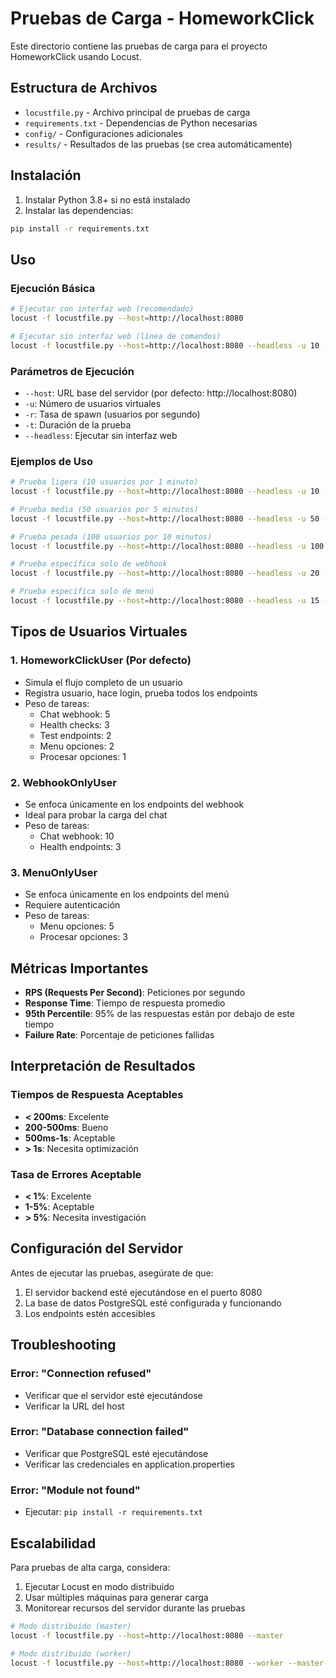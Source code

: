 # Pruebas de Carga - HomeworkClick

Este directorio contiene las pruebas de carga para el proyecto HomeworkClick usando Locust.

## Estructura de Archivos

- `locustfile.py` - Archivo principal de pruebas de carga
- `requirements.txt` - Dependencias de Python necesarias
- `config/` - Configuraciones adicionales
- `results/` - Resultados de las pruebas (se crea automáticamente)

## Instalación

1. Instalar Python 3.8+ si no está instalado
2. Instalar las dependencias:
```bash
pip install -r requirements.txt
```

## Uso

### Ejecución Básica

```bash
# Ejecutar con interfaz web (recomendado)
locust -f locustfile.py --host=http://localhost:8080

# Ejecutar sin interfaz web (línea de comandos)
locust -f locustfile.py --host=http://localhost:8080 --headless -u 10 -r 2 -t 30s
```

### Parámetros de Ejecución

- `--host`: URL base del servidor (por defecto: http://localhost:8080)
- `-u`: Número de usuarios virtuales
- `-r`: Tasa de spawn (usuarios por segundo)
- `-t`: Duración de la prueba
- `--headless`: Ejecutar sin interfaz web

### Ejemplos de Uso

```bash
# Prueba ligera (10 usuarios por 1 minuto)
locust -f locustfile.py --host=http://localhost:8080 --headless -u 10 -r 2 -t 60s

# Prueba media (50 usuarios por 5 minutos)
locust -f locustfile.py --host=http://localhost:8080 --headless -u 50 -r 5 -t 5m

# Prueba pesada (100 usuarios por 10 minutos)
locust -f locustfile.py --host=http://localhost:8080 --headless -u 100 -r 10 -t 10m

# Prueba específica solo de webhook
locust -f locustfile.py --host=http://localhost:8080 --headless -u 20 -r 2 -t 2m --class WebhookOnlyUser

# Prueba específica solo de menú
locust -f locustfile.py --host=http://localhost:8080 --headless -u 15 -r 1 -t 3m --class MenuOnlyUser
```

## Tipos de Usuarios Virtuales

### 1. HomeworkClickUser (Por defecto)
- Simula el flujo completo de un usuario
- Registra usuario, hace login, prueba todos los endpoints
- Peso de tareas:
  - Chat webhook: 5
  - Health checks: 3
  - Test endpoints: 2
  - Menu opciones: 2
  - Procesar opciones: 1

### 2. WebhookOnlyUser
- Se enfoca únicamente en los endpoints del webhook
- Ideal para probar la carga del chat
- Peso de tareas:
  - Chat webhook: 10
  - Health endpoints: 3

### 3. MenuOnlyUser
- Se enfoca únicamente en los endpoints del menú
- Requiere autenticación
- Peso de tareas:
  - Menu opciones: 5
  - Procesar opciones: 3

## Métricas Importantes

- **RPS (Requests Per Second)**: Peticiones por segundo
- **Response Time**: Tiempo de respuesta promedio
- **95th Percentile**: 95% de las respuestas están por debajo de este tiempo
- **Failure Rate**: Porcentaje de peticiones fallidas

## Interpretación de Resultados

### Tiempos de Respuesta Aceptables
- **< 200ms**: Excelente
- **200-500ms**: Bueno
- **500ms-1s**: Aceptable
- **> 1s**: Necesita optimización

### Tasa de Errores Aceptable
- **< 1%**: Excelente
- **1-5%**: Aceptable
- **> 5%**: Necesita investigación

## Configuración del Servidor

Antes de ejecutar las pruebas, asegúrate de que:

1. El servidor backend esté ejecutándose en el puerto 8080
2. La base de datos PostgreSQL esté configurada y funcionando
3. Los endpoints estén accesibles

## Troubleshooting

### Error: "Connection refused"
- Verificar que el servidor esté ejecutándose
- Verificar la URL del host

### Error: "Database connection failed"
- Verificar que PostgreSQL esté ejecutándose
- Verificar las credenciales en application.properties

### Error: "Module not found"
- Ejecutar: `pip install -r requirements.txt`

## Escalabilidad

Para pruebas de alta carga, considera:

1. Ejecutar Locust en modo distribuido
2. Usar múltiples máquinas para generar carga
3. Monitorear recursos del servidor durante las pruebas

```bash
# Modo distribuido (master)
locust -f locustfile.py --host=http://localhost:8080 --master

# Modo distribuido (worker)
locust -f locustfile.py --host=http://localhost:8080 --worker --master-host=localhost
```
